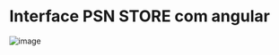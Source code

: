 # Interface PSN STORE com angular 

![image](https://github.com/riverson98/Psn-store/assets/89596532/caa2dc6c-ab19-41c3-bbf7-40147f59fb91)
